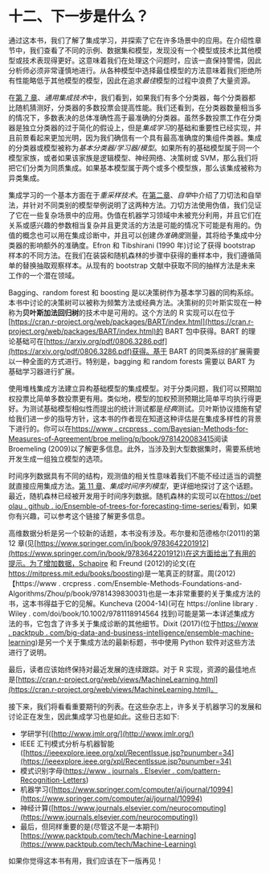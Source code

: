 

# 十二、下一步是什么？

通过这本书，我们了解了集成学习，并探索了它在许多场景中的应用。在介绍性章节中，我们查看了不同的示例、数据集和模型，发现没有一个模型或技术比其他模型或技术表现得更好。这意味着我们在处理这个问题时，应该一直保持警惕，因此分析师必须非常谨慎地进行。从各种模型中选择最佳模型的方法意味着我们拒绝所有性能略低于其他模型的模型，因此在追求*最佳*模型的过程中浪费了大量资源。

在[第 7 章](part0051_split_000.html#1GKCM1-2006c10fab20488594398dc4871637ee "Chapter 7. The General Ensemble Technique")、*通用集成技术*中，我们看到，如果我们有多个分类器，每个分类器都比随机猜测好，分类器的多数投票会提高性能。我们还看到，在分类器数量相当多的情况下，多数表决的总体准确性高于最准确的分类器。虽然多数投票工作在分类器是独立分类器的过于简化的假设上，但是*集成学习*的基础和重要性已经实现，并且前景看起来更加光明，因为我们确信有一个具有最高准确度的集组件类器。集成的分类器或模型被称为*基本分类器/学习器/模型*。如果所有的基础模型属于同一个模型家族，或者如果该家族是逻辑模型、神经网络、决策树或 SVM，那么我们将把它们分类为同质集成。如果基本模型属于两个或多个模型族，那么该集成被称为异类集成。

集成学习的一个基本方面在于*重采样技术*。在[第二章](part0018_split_000.html#H5A41-2006c10fab20488594398dc4871637ee "Chapter 2. Bootstrapping")、*自举*中介绍了刀切法和自举法，并针对不同类别的模型举例说明了这两种方法。刀切方法使用伪值，我们见证了它在一些复杂场景中的应用。伪值在机器学习领域中未被充分利用，并且它们在关系或感兴趣的参数相当复杂并且更灵活的方法是可能的情况下可能是有用的。伪值的概念也可以用在集成诊断中，并且可以创建*伪准确度*测量，其将给予集成中分类器的影响额外的准确度。Efron 和 Tibshirani (1990 年)讨论了获得 bootstrap 样本的不同方法。在我们在装袋和随机森林的步骤中获得的重样本中，我们遵循简单的替换抽取观察样本。从现有的 bootstrap 文献中获取不同的抽样方法是未来工作的一个潜在领域。

Bagging、random forest 和 boosting 是以决策树作为基本学习器的同构系综。本书中讨论的决策树可以被称为频繁方法或经典方法。决策树的贝叶斯实现在一种称为**贝叶斯加法回归树**的技术中是可用的。这个方法的 R 实现可以在位于[https://cran.r-project.org/web/packages/BART/index.html](https://cran.r-project.org/web/packages/BART/index.html)的 BART 包中获得。BART 的理论基础可在[https://arxiv.org/pdf/0806.3286.pdf](https://arxiv.org/pdf/0806.3286.pdf)获得。基于 BART 的同类系综的扩展需要以一种全面的方式进行。特别是，bagging 和 random forests 需要以 BART 为基础学习器进行扩展。

使用堆栈集成方法建立异构基础模型的集成模型。对于分类问题，我们可以预期加权投票比简单多数投票更有用。类似地，模型的加权预测预期比简单平均执行得更好。为测试基础模型相似性而提出的统计测试都是*经典*测试。贝叶斯协议措施有望给我们进一步的指导方针，这本书的作者现在知道这种评估是在集成多样性的背景下进行的。你可以在[https://www . crcpress . com/Bayesian-Methods-for-Measures-of-Agreement/broe meling/p/book/9781420083415](https://www.crcpress.com/Bayesian-Methods-for-Measures-of-Agreement/Broemeling/p/book/9781420083415)阅读 Broemeling (2009)以了解更多信息。此外，当涉及到大型数据集时，需要系统地开发生成一组独立模型的选项。

时间序列数据具有不同的结构，观测值的相关性意味着我们不能不经过适当的调整就直接应用集成方法。[第 11 章](part0076_split_000.html#28FAO1-2006c10fab20488594398dc4871637ee "Chapter 11. Ensembling Time Series Models")、*集成时间序列模型*，更详细地探讨了这个话题。最近，随机森林已经被开发用于时间序列数据。随机森林的实现可以在[https://pet olau . github . io/Ensemble-of-trees-for-forecasting-time-series/](https://petolau.github.io/Ensemble-of-trees-for-forecasting-time-series/)看到，如果你有兴趣，可以参考这个链接了解更多信息。

高维数据分析是另一个较新的话题，本书没有涉及。布尔曼和范德格尔(2011)的第 12 章(见[https://www.springer.com/in/book/9783642201912](https://www.springer.com/in/book/9783642201912))在这方面给出了有用的提示。为了增加数据，Schapire 和 Freund (2012)的论文(在 https://mitpress.mit.edu/books/boosting)是一笔真正的财富。周(2012)【https://www . crcpress . com/Ensemble-Methods-Foundations-and-Algorithms/Zhou/p/book/9781439830031)也是一本非常重要的关于集成方法的书，这本书得益于它的见解。Kuncheva (2004-14)(可在 https://online library . Wiley . com/doi/book/10.1002/9781118914564 找到)可能是第一本详述集成方法的书，它包含了许多关于集成诊断的其他细节。Dixit (2017)(位于[https://www . packtpub . com/big-data-and-business-intelligence/ensemble-machine-learning](https://www.packtpub.com/big-data-and-business-intelligence/ensemble-machine-learning))是另一个关于集成方法的最新标题，书中使用 Python 软件对这些方法进行了说明。

最后，读者应该始终保持对最近发展的连续跟踪。对于 R 实现，资源的最佳地点是[https://cran.r-project.org/web/views/MachineLearning.html](https://cran.r-project.org/web/views/MachineLearning.html)。

接下来，我们将看看重要期刊的列表。在这些杂志上，许多关于机器学习的发展和讨论正在发生，因此集成学习也是如此。这些日志如下:

*   学研学刊([http://www.jmlr.org/](http://www.jmlr.org/)
*   IEEE 汇刊模式分析与机器智能([https://ieeexplore.ieee.org/xpl/RecentIssue.jsp?punumber=34](https://ieeexplore.ieee.org/xpl/RecentIssue.jsp?punumber=34)
*   模式识别字母([https://www . journals . Elsevier . com/pattern-Recognition-Letters](https://www.journals.elsevier.com/pattern-recognition-letters))
*   机器学习([https://www.springer.com/computer/ai/journal/10994](https://www.springer.com/computer/ai/journal/10994)
*   神经计算([https://www.journals.elsevier.com/neurocomputing](https://www.journals.elsevier.com/neurocomputing))
*   最后，但同样重要的是(尽管这不是一本期刊)[https://www.packtpub.com/tech/Machine-Learning](https://www.packtpub.com/tech/Machine-Learning)

如果你觉得这本书有用，我们应该在下一版再见！